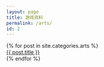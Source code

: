 ```yaml
---
layout: page
title: 游戏资料
permalink: /arts/
id: 2
---
```


<div class="home">  

  <div class="page-col">
    {% for post in site.categories.arts %}
    <div>   
        <a class="post-link" href="{{ post.url | prepend: site.baseurl }}">{{ post.title }}</a>
     </div>        
    {% endfor %}
  </div>

</div>